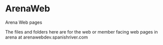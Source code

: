 ArenaWeb
========

Arena Web pages

The files and folders here are for the web or member facing web pages in arena at arenawebdev.spanishriver.com

